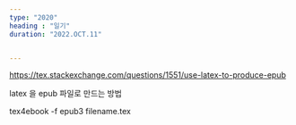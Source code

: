 ```yaml
---
type: "2020"
heading : "일기"
duration: "2022.OCT.11"


---
```

 
https://tex.stackexchange.com/questions/1551/use-latex-to-produce-epub



latex 을 epub 파일로 만드는 방법

>
tex4ebook -f epub3 filename.tex